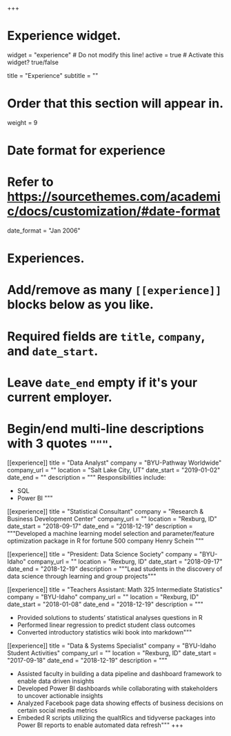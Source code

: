 +++
# Experience widget.
widget = "experience"  # Do not modify this line!
active = true  # Activate this widget? true/false

title = "Experience"
subtitle = ""

# Order that this section will appear in.
weight = 9

# Date format for experience
#   Refer to https://sourcethemes.com/academic/docs/customization/#date-format
date_format = "Jan 2006"

# Experiences.
#   Add/remove as many `[[experience]]` blocks below as you like.
#   Required fields are `title`, `company`, and `date_start`.
#   Leave `date_end` empty if it's your current employer.
#   Begin/end multi-line descriptions with 3 quotes `"""`.
[[experience]]
  title = "Data Analyst"
  company = "BYU-Pathway Worldwide"
  company_url = ""
  location = "Salt Lake City, UT"
  date_start = "2019-01-02"
  date_end = ""
  description = """
  Responsibilities include:
  
  * SQL
  * Power BI
  """

[[experience]]
  title = "Statistical Consultant"
  company = "Research & Business Development Center"
  company_url = ""
  location = "Rexburg, ID"
  date_start = "2018-09-17"
  date_end = "2018-12-19"
  description = """Developed a machine learning model selection and parameter/feature optimization package in R for fortune 500 company Henry Schein """

[[experience]]
  title = "President: Data Science Society"
  company = "BYU-Idaho"
  company_url = ""
  location = "Rexburg, ID"
  date_start = "2018-09-17"
  date_end = "2018-12-19"
  description = """Lead students in the discovery of data science through learning and group projects"""
  
[[experience]]
  title = "Teachers Assistant:  Math 325 Intermediate Statistics"
  company = "BYU-Idaho"
  company_url = ""
  location = "Rexburg, ID"
  date_start = "2018-01-08"
  date_end = "2018-12-19"
  description = """
  * Provided solutions to students’ statistical analyses questions in R
  * Performed linear regression to predict student class outcomes 
  * Converted introductory statistics wiki book into markdown"""

[[experience]]
  title = "Data & Systems Specialist"
  company = "BYU-Idaho Student Activities"
  company_url = ""
  location = "Rexburg, ID"
  date_start = "2017-09-18"
  date_end = "2018-12-19"
  description = """
  * Assisted faculty in building a data pipeline and dashboard framework to enable data driven insights
  * Developed Power BI dashboards while collaborating with stakeholders to uncover actionable insights
  * Analyzed Facebook page data showing effects of business decisions on certain social media metrics
  * Embeded R scripts utilizing the qualtRics and tidyverse packages into Power BI reports to enable automated data refresh"""
+++

